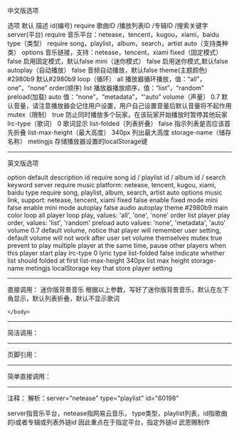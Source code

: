 中文版选项

选项	默认	描述
id(编号)	require	歌曲ID /播放列表ID /专辑ID /搜索关键字
server(平台)	require	音乐平台：netease，tencent，kugou，xiami，baidu
type（类型）	require	song，playlist，album，search，artist
auto（支持类种 类）	options	音乐链接，支持：netease，tencent，xiami
fixed（固定模式）	false	启用固定模式，默认false
mini（迷你模式）	false	启用迷你模式,默认false
autoplay（自动播放）	false	音频自动播放，默认false
theme(主题颜色)	#2980b9	默认#2980b9
loop（循环）	all	播放器循环播放，值：“all”，one”，“none”
order(顺序)	list	播放器播放顺序，值：“list”，“random”
preload(加载)	auto	值：“none”，“metadata”，“'auto”
volume（声量）	0.7	默认音量，请注意播放器会记住用户设置，用户自己设置音量后默认音量将不起作用
mutex（限制）	true	防止同时播放多个玩家，在该玩家开始播放时暂停其他玩家
lrc-type（歌词）	0	歌词显示
list-folded（列表折叠）	false	指示列表是否应该首先折叠
list-max-height（最大高度）	340px	列出最大高度
storage-name（储存名称）	metingjs	存储播放器设置的localStorage键

----------------------------------------------------------------------------------------------------------------------------------------------------------------------

英文版选项

option	default	description
id	require	song id / playlist id / album id / search keyword
server	require	music platform: netease, tencent, kugou, xiami, baidu
type	require	song, playlist, album, search, artist
auto	options	music link, support: netease, tencent, xiami
fixed	false	enable fixed mode
mini	false	enable mini mode
autoplay	false	audio autoplay
theme	#2980b9	main color
loop	all	player loop play, values: 'all', 'one', 'none'
order	list	player play order, values: 'list', 'random'
preload	auto	values: 'none', 'metadata', 'auto'
volume	0.7	default volume, notice that player will remember user setting, default volume will not work after user set volume themselves
mutex	true	prevent to play multiple player at the same time, pause other players when this player start play
lrc-type	0	lyric type
list-folded	false	indicate whether list should folded at first
list-max-height	340px	list max height
storage-name	metingjs	localStorage key that store player setting

----------------------------------------------------------------------------------------------------------------------------------------------------------------------
直接调用：
迷你版背景音乐
根据以上参数，写好了迷你版背景音乐，默认在左下角显示，默认列表折叠，默认不显示歌词


<!DOCTYPE html>
<html>
	<head>
		<meta charset="utf-8" />
		<title></title>	
	<!-- require APlayer -->
	<link rel="stylesheet" href="https://cdn.jsdelivr.net/gh/wuenci666/wuenci@master/music/APlayer.min.css">
	<script src="https://cdn.jsdelivr.net/gh/wuenci666/wuenci@master/music/APlayer.min.js"></script>
	<!-- require MetingJS -->
	<script src="https://cdn.jsdelivr.net/gh/wuenci666/wuenci@master/music/Meting.min.js"></script>
	</head>
	<body>

<meting-js 
	server="netease" 
	type="playlist" 
	id="60198"
	fixed="true" 
	autoplay="true"
	loop="all"
	order="random"
	preload="auto"
	list-folded="ture"
	list-max-height="500px"
	lrc-type="1">
</meting-js>

	</body>
</html>

----------------------------------------------------------------------------------------------------------------------------------------------------------------------

简洁调用：


<!--css-->
<link rel="stylesheet" href="https://cdn.jsdelivr.net/gh/wuenci666/wuenci@master/music/APlayer.min.css">
<!--js-->
	<script src="https://cdn.jsdelivr.net/gh/wuenci666/wuenci@master/music/APlayer.min.js"></script>
	<script src="https://cdn.jsdelivr.net/gh/wuenci666/wuenci@master/music/Meting.min.js"></script>
        <!--使用-->
	<meting-js 
	server="netease" 
	type="playlist" 
	id="60198"
	fixed="true" 
	autoplay="true"
	loop="all"
	order="random"
	preload="auto"
	list-folded="ture"
	list-max-height="500px"
	lrc-type="1">
	</meting-js>
	
----------------------------------------------------------------------------------------------------------------------------------------------------------------------	
页脚引用：


<link rel="stylesheet" href="https://cdn.jsdelivr.net/gh/wuenci666/wuenci@master/music/APlayer.min.css">
<script src="https://cdn.jsdelivr.net/gh/wuenci666/wuenci@master/music/APlayer.min.js"></script>
<script src="https://cdn.jsdelivr.net/gh/wuenci666/wuenci@master/music/Meting.min.js"></script>
<div>
<meting-js 
	server="netease" 
	type="playlist" 
	id="60198"
	fixed="true" 
	autoplay="true"
	loop="all"
	order="random"
	preload="auto"
	list-folded="ture"
	list-max-height="500px"
	lrc-type="1">
</meting-js>	
</div>

----------------------------------------------------------------------------------------------------------------------------------------------------------------------

简单直接调用：


<!DOCTYPE html>
<html>
	<head>
		<meta charset="utf-8" />
		<title></title>	
	<!-- require APlayer -->
	<link rel="stylesheet" href="https://cdn.jsdelivr.net/gh/wuenci666/wuenci@master/music/APlayer.min.css">
	<script src="https://cdn.jsdelivr.net/gh/wuenci666/wuenci@master/music/APlayer.min.js"></script>
	<!-- require MetingJS -->
	<script src="https://cdn.jsdelivr.net/gh/wuenci666/wuenci@master/music/Meting.min.js"></script>
	</head>
	<body>
<meting-js server="netease" type="playlist" id="60198"></meting-js>
	</body>
</html>

----------------------------------------------------------------------------------------------------------------------------------------------------------------------

注释：
 解析：server="netease" type="playlist" id="60198"

server指音乐平台，netease指网易云音乐， type类型，playlist列表，id指歌曲的i或者专辑或列表外链id
因此重点在于指定平台，指定外链id
武恩赐制作
